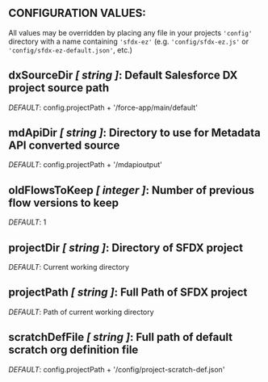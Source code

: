 ## __CONFIGURATION VALUES:__

All values may be overridden by placing any file in your projects `'config'` directory with a name containing `'sfdx-ez'` (e.g. `'config/sfdx-ez.js'` or `'config/sfdx-ez-default.json'`, etc.)

## dxSourceDir *[ string ]*: Default Salesforce DX project source path
  _*DEFAULT*_: config.projectPath + '/force-app/main/default'

## mdApiDir *[ string ]*: Directory to use for Metadata API converted source
  _*DEFAULT*_: config.projectPath + '/mdapioutput'

## oldFlowsToKeep *[ integer ]*: Number of previous flow versions to keep
  _*DEFAULT*_: 1

## projectDir *[ string ]*: Directory of SFDX project
  _*DEFAULT*_: Current working directory

## projectPath *[ string ]*: Full Path of SFDX project
  _*DEFAULT*_: Path of current working directory

## scratchDefFile *[ string ]*: Full path of default scratch org definition file
  _*DEFAULT*_: config.projectPath + '/config/project-scratch-def.json'